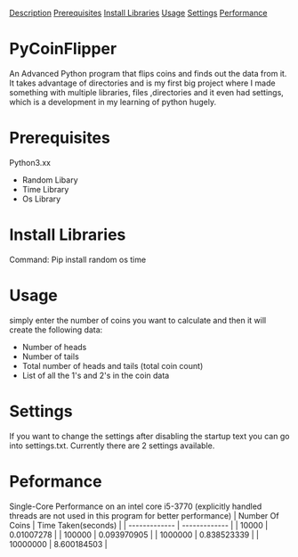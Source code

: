 [Description](#pycoinflipper)
[Prerequisites](#prerequisites)
[Install Libraries](#libraries)
[Usage](#usage)
[Settings](#settings)
[Performance](#performance)



# PyCoinFlipper
An Advanced Python program that flips coins and finds out the data from it. It takes advantage of directories and is my first big project where I made something with multiple libraries, files ,directories and it even had settings, which is a development in my learning of python hugely.
# Prerequisites
Python3.xx
- Random Libary
- Time Library
- Os Library
# Install Libraries
Command: Pip install random os time
# Usage
simply enter the number of coins you want to calculate and then it will create the following data:
- Number of heads
- Number of tails
- Total number of heads and tails (total coin count)
- List of all the 1's and 2's in the coin data
# Settings
If you want to change the settings after disabling the startup text you can go into settings.txt.
Currently there are 2 settings available.
# Peformance
Single-Core Performance on an intel core i5-3770 (explicitly handled threads are not used in this program for better performance)
| Number Of Coins  | Time Taken(seconds) |
| ------------- | ------------- |
| 10000  | 0.01007278  |
| 100000  | 0.093970905  |
| 1000000  | 0.838523339  |
| 10000000  | 8.600184503  |
